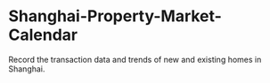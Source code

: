 # Shanghai-Property-Market-Calendar
Record the transaction data and trends of new and existing homes in Shanghai.
